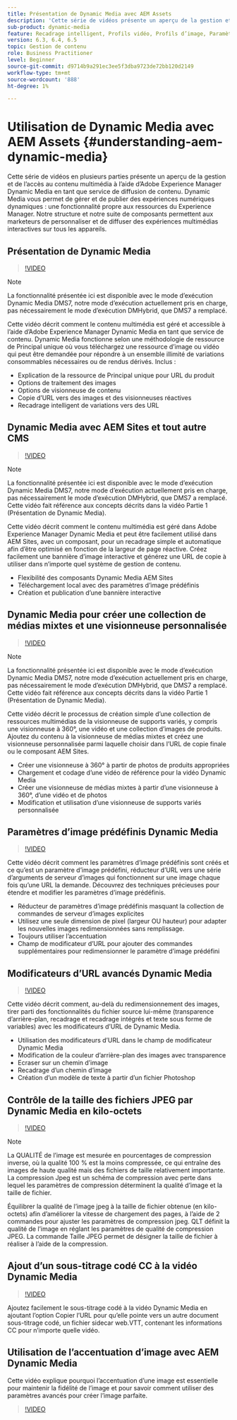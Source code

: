 ```yaml
---
title: Présentation de Dynamic Media avec AEM Assets
description: 'Cette série de vidéos présente un aperçu de la gestion et de l’accès du contenu multimédia à l’aide d’Adobe Experience Manager Dynamic Media en tant que service de diffusion de contenu. Dynamic Media vous permet de gérer et de publier des expériences numériques dynamiques : une fonctionnalité propre aux ressources du Experience Manager. Notre structure et notre suite de composants permettent aux marketeurs de personnaliser et de diffuser des expériences multimédias interactives sur tous les appareils.'
sub-product: dynamic-media
feature: Recadrage intelligent, Profils vidéo, Profils d’image, Paramètres prédéfinis de la visionneuse, Vidéo 360 VR, Visionneuses d’images, Visionneuses à 360°
version: 6.3, 6.4, 6.5
topic: Gestion de contenu
role: Business Practitioner
level: Beginner
source-git-commit: d9714b9a291ec3ee5f3dba9723de72bb120d2149
workflow-type: tm+mt
source-wordcount: '888'
ht-degree: 1%

---
```



# Utilisation de Dynamic Media avec AEM Assets {#understanding-aem-dynamic-media}

Cette série de vidéos en plusieurs parties présente un aperçu de la gestion et de l’accès au contenu multimédia à l’aide d’Adobe Experience Manager Dynamic Media en tant que service de diffusion de contenu. Dynamic Media vous permet de gérer et de publier des expériences numériques dynamiques : une fonctionnalité propre aux ressources du Experience Manager. Notre structure et notre suite de composants permettent aux marketeurs de personnaliser et de diffuser des expériences multimédias interactives sur tous les appareils.

## Présentation de Dynamic Media

>[!VIDEO](https://video.tv.adobe.com/v/27144/?quality=9&learn=on)

>[!NOTE]
>
>La fonctionnalité présentée ici est disponible avec le mode d’exécution Dynamic Media DMS7, notre mode d’exécution actuellement pris en charge, pas nécessairement le mode d’exécution DMHybrid, que DMS7 a remplacé.

Cette vidéo décrit comment le contenu multimédia est géré et accessible à l’aide d’Adobe Experience Manager Dynamic Media en tant que service de contenu. Dynamic Media fonctionne selon une méthodologie de ressource de Principal unique où vous téléchargez une ressource d’image ou vidéo qui peut être demandée pour répondre à un ensemble illimité de variations consommables nécessaires ou de rendus dérivés. Inclus :

* Explication de la ressource de Principal unique pour URL du produit
* Options de traitement des images
* Options de visionneuse de contenu
* Copie d’URL vers des images et des visionneuses réactives
* Recadrage intelligent de variations vers des URL

## Dynamic Media avec AEM Sites et tout autre CMS

>[!VIDEO](https://video.tv.adobe.com/v/27145/?quality=9&learn=on)

>[!NOTE]
>
>La fonctionnalité présentée ici est disponible avec le mode d’exécution Dynamic Media DMS7, notre mode d’exécution actuellement pris en charge, pas nécessairement le mode d’exécution DMHybrid, que DMS7 a remplacé. Cette vidéo fait référence aux concepts décrits dans la vidéo Partie 1 (Présentation de Dynamic Media).

Cette vidéo décrit comment le contenu multimédia est géré dans Adobe Experience Manager Dynamic Media et peut être facilement utilisé dans AEM Sites, avec un composant, pour un recadrage simple et automatique afin d’être optimisé en fonction de la largeur de page réactive. Créez facilement une bannière d’image interactive et générez une URL de copie à utiliser dans n’importe quel système de gestion de contenu.

* Flexibilité des composants Dynamic Media AEM Sites
* Téléchargement local avec des paramètres d’image prédéfinis
* Création et publication d’une bannière interactive

## Dynamic Media pour créer une collection de médias mixtes et une visionneuse personnalisée

>[!VIDEO](https://video.tv.adobe.com/v/27146/?quality=9&learn=on)

>[!NOTE]
>
>La fonctionnalité présentée ici est disponible avec le mode d’exécution Dynamic Media DMS7, notre mode d’exécution actuellement pris en charge, pas nécessairement le mode d’exécution DMHybrid, que DMS7 a remplacé. Cette vidéo fait référence aux concepts décrits dans la vidéo Partie 1 (Présentation de Dynamic Media).

Cette vidéo décrit le processus de création simple d’une collection de ressources multimédias de la visionneuse de supports variés, y compris une visionneuse à 360°, une vidéo et une collection d’images de produits. Ajoutez du contenu à la visionneuse de médias mixtes et créez une visionneuse personnalisée parmi laquelle choisir dans l’URL de copie finale ou le composant AEM Sites.

* Créer une visionneuse à 360° à partir de photos de produits appropriées
* Chargement et codage d’une vidéo de référence pour la vidéo Dynamic Media
* Créer une visionneuse de médias mixtes à partir d’une visionneuse à 360°, d’une vidéo et de photos
* Modification et utilisation d’une visionneuse de supports variés personnalisée

## Paramètres d’image prédéfinis Dynamic Media

>[!VIDEO](https://video.tv.adobe.com/v/27320/?quality=9&learn=on)

Cette vidéo décrit comment les paramètres d’image prédéfinis sont créés et ce qu’est un paramètre d’image prédéfini, réducteur d’URL vers une série d’arguments de serveur d’images qui fonctionnent sur une image chaque fois qu’une URL la demande. Découvrez des techniques précieuses pour étendre et modifier les paramètres d’image prédéfinis.

* Réducteur de paramètres d’image prédéfinis masquant la collection de commandes de serveur d’images explicites
* Utilisez une seule dimension de pixel (largeur OU hauteur) pour adapter les nouvelles images redimensionnées sans remplissage.
* Toujours utiliser l’accentuation
* Champ de modificateur d’URL pour ajouter des commandes supplémentaires pour redimensionner le paramètre d’image prédéfini

## Modificateurs d’URL avancés Dynamic Media

>[!VIDEO](https://video.tv.adobe.com/v/27319/?quality=9&learn=on)

Cette vidéo décrit comment, au-delà du redimensionnement des images, tirer parti des fonctionnalités du fichier source lui-même (transparence d’arrière-plan, recadrage et recadrage intégrés et texte sous forme de variables) avec les modificateurs d’URL de Dynamic Media.

* Utilisation des modificateurs d’URL dans le champ de modificateur Dynamic Media
* Modification de la couleur d’arrière-plan des images avec transparence
* Ecraser sur un chemin d’image
* Recadrage d’un chemin d’image
* Création d’un modèle de texte à partir d’un fichier Photoshop

## Contrôle de la taille des fichiers JPEG par Dynamic Media en kilo-octets

>[!VIDEO](https://video.tv.adobe.com/v/27404/?quality=9&learn=on)


>[!NOTE]
>
>La QUALITÉ de l’image est mesurée en pourcentages de compression inverse, où la qualité 100 % est la moins compressée, ce qui entraîne des images de haute qualité mais des fichiers de taille relativement importante. La compression Jpeg est un schéma de compression avec perte dans lequel les paramètres de compression déterminent la qualité d’image et la taille de fichier.

Équilibrer la qualité de l’image jpeg à la taille de fichier obtenue (en kilo-octets) afin d’améliorer la vitesse de chargement des pages, à l’aide de 2 commandes pour ajuster les paramètres de compression jpeg. QLT définit la qualité de l’image en réglant les paramètres de qualité de compression JPEG. La commande Taille JPEG permet de désigner la taille de fichier à réaliser à l’aide de la compression.

## Ajout d’un sous-titrage codé CC à la vidéo Dynamic Media

>[!VIDEO](https://video.tv.adobe.com/v/28074/?quality=9&learn=on)

Ajoutez facilement le sous-titrage codé à la vidéo Dynamic Media en ajoutant l’option Copier l’URL pour qu’elle pointe vers un autre document sous-titrage codé, un fichier sidecar web.VTT, contenant les informations CC pour n’importe quelle vidéo.

## Utilisation de l’accentuation d’image avec AEM Dynamic Media

Cette vidéo explique pourquoi l’accentuation d’une image est essentielle pour maintenir la fidélité de l’image et pour savoir comment utiliser des paramètres avancés pour créer l’image parfaite.

>[!VIDEO](https://demos-pub.assetsadobe.com/etc/dam/viewers/s7viewers/html5/VideoViewer.html?asset=%2Fcontent%2Fdam%2Fdm-public-facing-upgrade-portal-video%2F04_DynamicImagery_AdvancedSettings_071917_BH.mp4&amp;config=/etc/dam/presets/viewer/Video_social&amp;serverUrl=https%3A%2F%2Fadobedemo62-h.assetsadobe.com%2Fis%2Fimage%2F&amp;contenturl=%2F&amp;config2=/etc/dam/presets/analytics&amp;videoserverurl=https://gateway-na.assetsadobe.com/DMGateway/public/demoCo&amp;posterimage=/content/dam/dm-public-facing-upgrade-portal-video/04_DynamicImagery_AdvancedSettings_071917_BH.mp4)
